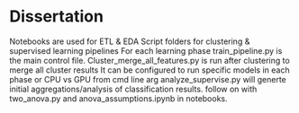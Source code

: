 # Dissertation
Notebooks are used for ETL & EDA
Script folders for clustering & supervised learning pipelines
For each learning phase train_pipeline.py is the main control file.
Cluster_merge_all_features.py is run after clustering to merge all cluster results
It can be configured to run specific models in each phase or CPU vs GPU from cmd line arg
analyze_supervise.py will generte initial aggregations/analysis of classification results.
follow on with two_anova.py and anova_assumptions.ipynb in notebooks.
